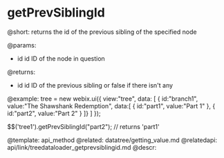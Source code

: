 getPrevSiblingId
=============

@short: returns the id of the previous sibling of the specified node
	

@params:
- id  	id		ID of the node in question

@returns:
- id 	id		ID of the previous sibling or false if there isn't any
	

@example:
tree = new webix.ui({
    view:"tree",
    data: [
        { id:"branch1", value:"The Shawshank Redemption", data:[
            { id:"part1", value:"Part 1" },
            { id:"part2", value:"Part 2" }
        ]}
    ]
});

$$('tree1').getPrevSiblingId("part2"); // returns 'part1'

@template:	api_method
@related:
	datatree/getting_value.md
@relatedapi:
	api/link/treedataloader_getprevsiblingid.md
@descr:


